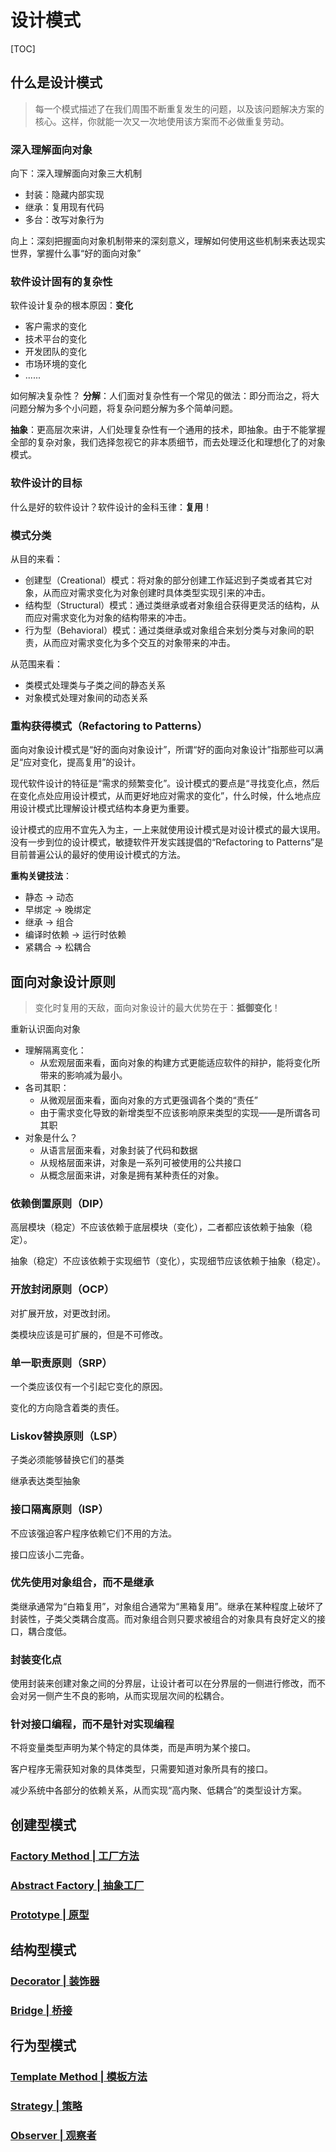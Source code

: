 
# 设计模式

[TOC]

## 什么是设计模式

> 每一个模式描述了在我们周围不断重复发生的问题，以及该问题解决方案的核心。这样，你就能一次又一次地使用该方案而不必做重复劳动。

### 深入理解面向对象

向下：深入理解面向对象三大机制

* 封装：隐藏内部实现
* 继承：复用现有代码
* 多台：改写对象行为

向上：深刻把握面向对象机制带来的深刻意义，理解如何使用这些机制来表达现实世界，掌握什么事“好的面向对象”

### 软件设计固有的复杂性

软件设计复杂的根本原因：**变化**

* 客户需求的变化
* 技术平台的变化
* 开发团队的变化
* 市场环境的变化
* ......

如何解决复杂性？
**分解**：人们面对复杂性有一个常见的做法：即分而治之，将大问题分解为多个小问题，将复杂问题分解为多个简单问题。

**抽象**：更高层次来讲，人们处理复杂性有一个通用的技术，即抽象。由于不能掌握全部的复杂对象，我们选择忽视它的非本质细节，而去处理泛化和理想化了的对象模式。

### 软件设计的目标

什么是好的软件设计？软件设计的金科玉律：**复用**！

### 模式分类

从目的来看：

* 创建型（Creational）模式：将对象的部分创建工作延迟到子类或者其它对象，从而应对需求变化为对象创建时具体类型实现引来的冲击。
* 结构型（Structural）模式：通过类继承或者对象组合获得更灵活的结构，从而应对需求变化为对象的结构带来的冲击。
* 行为型（Behavioral）模式：通过类继承或对象组合来划分类与对象间的职责，从而应对需求变化为多个交互的对象带来的冲击。

从范围来看：

* 类模式处理类与子类之间的静态关系
* 对象模式处理对象间的动态关系

### 重构获得模式（Refactoring to Patterns）

面向对象设计模式是“好的面向对象设计”，所谓“好的面向对象设计”指那些可以满足“应对变化，提高复用”的设计。

现代软件设计的特征是“需求的频繁变化”。设计模式的要点是“寻找变化点，然后在变化点处应用设计模式，从而更好地应对需求的变化”，什么时候，什么地点应用设计模式比理解设计模式结构本身更为重要。

设计模式的应用不宜先入为主，一上来就使用设计模式是对设计模式的最大误用。没有一步到位的设计模式，敏捷软件开发实践提倡的“Refactoring to Patterns”是目前普遍公认的最好的使用设计模式的方法。

**重构关键技法**：

* 静态 -> 动态
* 早绑定 -> 晚绑定
* 继承 -> 组合
* 编译时依赖 -> 运行时依赖
* 紧耦合 -> 松耦合

## 面向对象设计原则

> 变化时复用的天敌，面向对象设计的最大优势在于：**抵御变化**！

重新认识面向对象

* 理解隔离变化：
  * 从宏观层面来看，面向对象的构建方式更能适应软件的辩护，能将变化所带来的影响减为最小。
* 各司其职：
  * 从微观层面来看，面向对象的方式更强调各个类的“责任”
  * 由于需求变化导致的新增类型不应该影响原来类型的实现——是所谓各司其职
* 对象是什么？
  * 从语言层面来看，对象封装了代码和数据
  * 从规格层面来讲，对象是一系列可被使用的公共接口
  * 从概念层面来讲，对象是拥有某种责任的对象。

### 依赖倒置原则（DIP）

高层模块（稳定）不应该依赖于底层模块（变化），二者都应该依赖于抽象（稳定）。

抽象（稳定）不应该依赖于实现细节（变化），实现细节应该依赖于抽象（稳定）。

### 开放封闭原则（OCP）

对扩展开放，对更改封闭。

类模块应该是可扩展的，但是不可修改。

### 单一职责原则（SRP）

一个类应该仅有一个引起它变化的原因。

变化的方向隐含着类的责任。

### Liskov替换原则（LSP）

子类必须能够替换它们的基类

继承表达类型抽象

### 接口隔离原则（ISP）

不应该强迫客户程序依赖它们不用的方法。

接口应该小二完备。

### 优先使用对象组合，而不是继承

类继承通常为“白箱复用”，对象组合通常为“黑箱复用”。继承在某种程度上破坏了封装性，子类父类耦合度高。而对象组合则只要求被组合的对象具有良好定义的接口，耦合度低。

### 封装变化点

使用封装来创建对象之间的分界层，让设计者可以在分界层的一侧进行修改，而不会对另一侧产生不良的影响，从而实现层次间的松耦合。

### 针对接口编程，而不是针对实现编程

不将变量类型声明为某个特定的具体类，而是声明为某个接口。

客户程序无需获知对象的具体类型，只需要知道对象所具有的接口。

减少系统中各部分的依赖关系，从而实现“高内聚、低耦合”的类型设计方案。

## 创建型模式

### [Factory Method | 工厂方法](./FactoryMethod/FactoryMethod.md)

### [Abstract Factory | 抽象工厂](./AbstractFactory/AbstractFactory.md)

### [Prototype | 原型](./Prototype/Prototype.md)

## 结构型模式

### [Decorator | 装饰器](./Decorator/Decorator.md)

### [Bridge | 桥接](./Bridge/Bridge.md)

## 行为型模式

### [Template Method | 模板方法](./TemplateMethod/TemplateMethod.md)

### [Strategy | 策略](./Strategy/Strategy.md)

### [Observer | 观察者](./Observer/Oberver.md)
